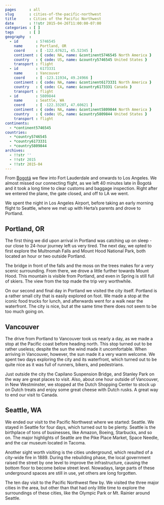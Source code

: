 ```yaml
---
pages      : all
slug       : cities-of-the-pacific-northwest
title      : Cities of the Pacific Northwest
date       : !!str 2015-04-26T11:00:00-07:00
categories : [ ]
tags       : [ ]
geography  :
  - id        : 5746545
    name      : Portland, OR
    coord     : [ -122.67621, 45.52345 ]
    continent : { code: NA, name: &continent5746545 North America }
    country   : { code: US, name: &country5746545 United States }
    transport : flight
  - id        : 6173331
    name      : Vancouver
    coord     : [ -123.11934, 49.24966 ]
    continent : { code: NA, name: &continent6173331 North America }
    country   : { code: CA, name: &country6173331 Canada }
    transport : flight
  - id        : 5809844
    name      : Seattle, WA
    coord     : [ -122.33207, 47.60621 ]
    continent : { code: NA, name: &continent5809844 North America }
    country   : { code: US, name: &country5809844 United States }
    transport : flight
continents:
  - *continent5746545
countries:
  - *country5746545
  - *country6173331
  - *country5809844
archives:
  - !!str ''
  - !!str 2015
  - !!str 2015-04
---
```


From [Bogotá](/blog/the-next-chapter.html) we flew into Fort Lauderdale and onwards to Los Angeles. We almost missed our connecting flight, as we left 40 minutes late in Bogotá and it took a long time to clear customs and baggage inspection. Right after we entered the plane, the gate closed, and off to LA we went.

We spent the night in Los Angeles Airport, before taking an early morning flight to Seattle, where we met up with Herta’s parents and drove to Portland.

## Portland, OR
The first thing we did upon arrival in Portland was catching up on sleep - our close to 24-hour journey left us very tired. The next day, we opted to first explore the Multnomah Falls and Mount Hood National Park, both located an hour or two outside Portland.

The bridge in front of the falls and the moss on the trees makes for a very scenic surrounding. From there, we drove a little further towards Mount Hood. This mountain is visible from Portland, and even in Spring is still full of skiers. The view from the top made the trip very worthwhile.

On our second and final day in Portland we visited the city itself. Portland is a rather small city that is easily explored on foot. We made a stop at the iconic food trucks for lunch, and afterwards went for a walk near the waterfront. The city is nice, but at the same time there does not seem to be too much going on.

## Vancouver
The drive from Portland to Vancouver took us nearly a day, as we made a stop at the Pacific coast before heading north. This stop turned out to be rather useless; despite the sun the wind made it uncomfortable. When arriving in Vancouver, however, the sun made it a very warm welcome. We spent two days exploring the city and its waterfront, which turned out to be quite nice as it was full of runners, bikers, and pedestrians.

Just outside the city the Capilano Suspension Bridge, and Stanley Park on the way are great places to visit. Also, about one hour outside of Vancouver, in New Westminster, we stopped at the Dutch Shopping Center to stock up on Dutch treats and enjoy some great cheese with Dutch rusks. A great way to end our visit to Canada.

## Seattle, WA
We ended our visit to the Pacific Northwest where we started: Seattle. We stayed in Seattle for four days, which turned out to be plenty. Seattle is the birthplace of tons of businesses, like Amazon, Boeing, Starbucks, and so on. The major highlights of Seattle are the Pike Place Market, Space Needle, and the car museum located in Tacoma.

Another sight worth visiting is the cities underground, which resulted of a city-wide fire in 1889. During the rebuilding phase, the local government raised the street by one level to improve the infrastructure, causing the bottom floor to become below street level. Nowadays, large parts of these underground spaces are still in use, yet others are long forgotten.

The ten day visit to the Pacific Northwest flew by. We visited the three major cities in the area, but other than that had only little time to explore the surroundings of these cities, like the Olympic Park or Mt. Rainier around Seattle.